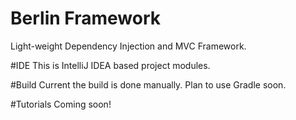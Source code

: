 # Berlin Framework
Light-weight Dependency Injection and MVC Framework. 

#IDE
This is IntelliJ IDEA based project modules.

#Build
Current the build is done manually. Plan to use Gradle soon.

#Tutorials
Coming soon!
